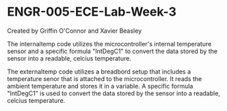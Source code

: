 # ENGR-005-ECE-Lab-Week-3

Created by Griffin O'Connor and Xavier Beasley

The internaltemp code utilizes the microcontroller's internal temperature sensor and a specific formula "IntDegC1" to convert the data stored by the sensor into a readable, celcius temperature.

The externaltemp code utilizes a breadbord setup that includes a temperature senor that is attached to the microcontroller. It reads the ambient temperature and stores it in a variable. A specific formula "IntDegC1" is used to convert the data stored by the sensor into a readable, celcius temperature.
